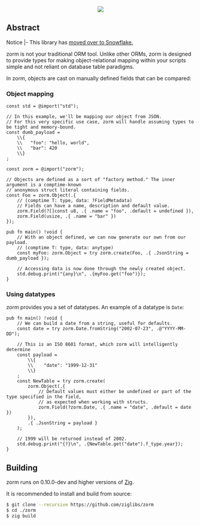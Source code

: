 <center>
    <img src="https://user-images.githubusercontent.com/41456914/217338569-05b2fa34-e40e-434b-8f2f-41bf12502277.png" />
</center>

## Abstract

Notice
|-
This library has [moved over to Snowflake.](https://github.com/snwfke/zorm)

zorm is not your traditional ORM tool. Unlike other ORMs, zorm is designed to provide types for
making object-relational mapping within your scripts simple and not reliant on database table
paradigms.

In zorm, objects are cast on manually defined fields that can be compared:

### Object mapping

```zig
const std = @import("std");

// In this example, we'll be mapping our object from JSON.
// For this very specific use case, zorm will handle assuming types to be tight and memory-bound.
const dumb_payload =
    \\{
    \\   "foo": "hello, world",
    \\   "bar": 420
    \\}
;

const zorm = @import("zorm");

// Objects are defined as a sort of "factory method." The inner argument is a comptime-known
// anonymous struct literal containing fields.
const Foo = zorm.Object(.{
    // (comptime T: type, data: ?FieldMetadata)
    // Fields can have a name, description and default value.
    zorm.Field(?[]const u8, .{ .name = "foo", .default = undefined }),
    zorm.Field(usize, .{ .name = "bar" })
});

pub fn main() !void {
    // With an object defined, we can now generate our own from our payload.
    // (comptime T: type, data: anytype)
    const myFoo: zorm.Object = try zorm.create(Foo, .{ .JsonString = dumb_payload });

    // Accessing data is now done through the newly created object.
    std.debug.print("{any}\n", .{myFoo.get("foo")});
}
```

### Using datatypes

zorm provides you a set of datatypes. An example of a datatype is `Date`:

```zig
pub fn main() !void {
    // We can build a date from a string, useful for defaults.
    const date = try zorm.Date.fromString("2002-07-23", .@"YYYY-MM-DD");

    // This is an ISO 8601 format, which zorm will intelligently determine
    const payload =
        \\{
        \\    "date": "1999-12-31"
        \\}
    ;
    const NewTable = try zorm.create(
        zorm.Object(.{
            // Default values must either be undefined or part of the type specified in the field,
            // as expected when working with structs.
            zorm.Field(?zorm.Date, .{ .name = "date", .default = date })
        }),
        .{ .JsonString = payload }
    );

    // 1999 will be returned instead of 2002.
    std.debug.print("{?}\n", .{NewTable.get("date").f_type.year});
}
```

## Building

zorm runs on 0.10.0-dev and higher versions of [Zig](https://ziglang.org).

It is recommended to install and build from source:

```bash
$ git clone --recursive https://github.com/ziglibs/zorm
$ cd ./zorm
$ zig build
```
